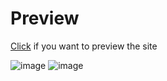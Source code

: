 # Preview
[Click](https://dynamic-kelpie-be9011.netlify.app/) if you want to preview the site

![image](https://user-images.githubusercontent.com/76014530/222855231-1af8941e-f513-4180-859a-1d0c6cf6512d.png)
![image](https://user-images.githubusercontent.com/76014530/222855273-99440621-f7e2-4bc8-90da-cdeacb5480dc.png)
